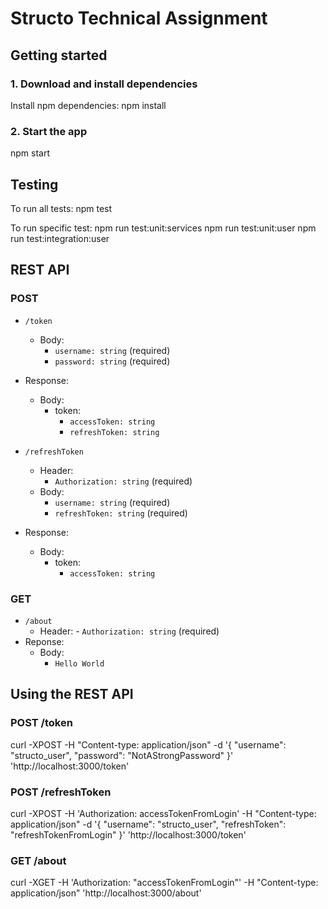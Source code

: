 # Structo Technical Assignment

## Getting started

### 1. Download and install dependencies

Install npm dependencies:
npm install

### 2. Start the app

npm start

## Testing

To run all tests:
npm test

To run specific test:
npm run test:unit:services
npm run test:unit:user
npm run test:integration:user

## REST API

### POST

- `/token`
  - Body:
    - `username: string` (required)
    - `password: string` (required)
- Response:

  - Body:
    - token:
      - `accessToken: string`
      - `refreshToken: string`

- `/refreshToken`
  - Header:
    - `Authorization: string` (required)
  - Body:
    - `username: string` (required)
    - `refreshToken: string` (required)
- Response:
  - Body:
    - token:
      - `accessToken: string`

### GET

- `/about`
  - Header: - `Authorization: string` (required)
- Reponse:
  - Body:
    - `Hello World`

## Using the REST API

### POST /token

curl -XPOST -H "Content-type: application/json" -d '{
"username": "structo_user",
"password": "NotAStrongPassword"
}' 'http://localhost:3000/token'

### POST /refreshToken

curl -XPOST -H 'Authorization: accessTokenFromLogin' -H "Content-type: application/json" -d '{
"username": "structo_user",
"refreshToken": "refreshTokenFromLogin"
}' 'http://localhost:3000/token'

### GET /about

curl -XGET -H 'Authorization: "accessTokenFromLogin"' -H "Content-type: application/json" 'http://localhost:3000/about'
